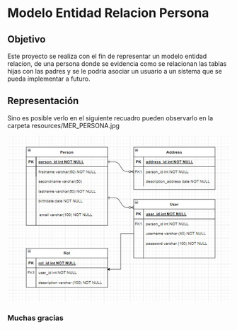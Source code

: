 # Modelo Entidad Relacion Persona



## Objetivo 

Este proyecto se realiza con el fin de representar un modelo entidad relacion, de una persona donde se evidencia como se relacionan las tablas hijas con las padres y se le podria asociar un usuario a un sistema que se pueda implementar a futuro.

## Representación

Sino es posible verlo en el siguiente recuadro pueden observarlo en la carpeta resources/MER_PERSONA.jpg

![Representacion de la BD](resources/MER_PERSONA.jpg)

### Muchas gracias

